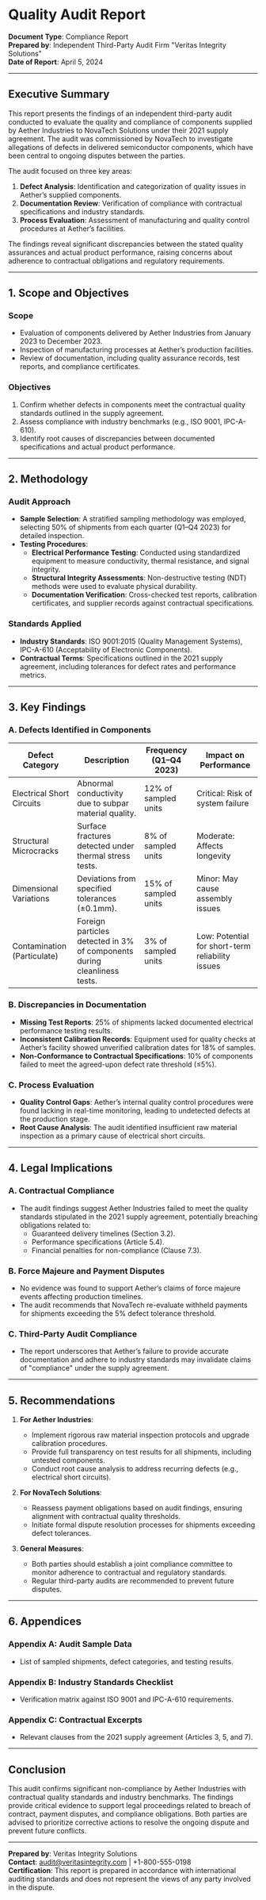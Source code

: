 

# **Quality Audit Report**  
**Document Type**: Compliance Report  
**Prepared by**: Independent Third-Party Audit Firm "Veritas Integrity Solutions"  
**Date of Report**: April 5, 2024  

---

## **Executive Summary**  
This report presents the findings of an independent third-party audit conducted to evaluate the quality and compliance of components supplied by Aether Industries to NovaTech Solutions under their 2021 supply agreement. The audit was commissioned by NovaTech to investigate allegations of defects in delivered semiconductor components, which have been central to ongoing disputes between the parties.  

The audit focused on three key areas:  
1. **Defect Analysis**: Identification and categorization of quality issues in Aether’s supplied components.  
2. **Documentation Review**: Verification of compliance with contractual specifications and industry standards.  
3. **Process Evaluation**: Assessment of manufacturing and quality control procedures at Aether’s facilities.  

The findings reveal significant discrepancies between the stated quality assurances and actual product performance, raising concerns about adherence to contractual obligations and regulatory requirements.  

---

## **1. Scope and Objectives**  
### **Scope**  
- Evaluation of components delivered by Aether Industries from January 2023 to December 2023.  
- Inspection of manufacturing processes at Aether’s production facilities.  
- Review of documentation, including quality assurance records, test reports, and compliance certificates.  

### **Objectives**  
1. Confirm whether defects in components meet the contractual quality standards outlined in the supply agreement.  
2. Assess compliance with industry benchmarks (e.g., ISO 9001, IPC-A-610).  
3. Identify root causes of discrepancies between documented specifications and actual product performance.  

---

## **2. Methodology**  
### **Audit Approach**  
- **Sample Selection**: A stratified sampling methodology was employed, selecting 50% of shipments from each quarter (Q1–Q4 2023) for detailed inspection.  
- **Testing Procedures**:  
  - **Electrical Performance Testing**: Conducted using standardized equipment to measure conductivity, thermal resistance, and signal integrity.  
  - **Structural Integrity Assessments**: Non-destructive testing (NDT) methods were used to evaluate physical durability.  
  - **Documentation Verification**: Cross-checked test reports, calibration certificates, and supplier records against contractual specifications.  

### **Standards Applied**  
- **Industry Standards**: ISO 9001:2015 (Quality Management Systems), IPC-A-610 (Acceptability of Electronic Components).  
- **Contractual Terms**: Specifications outlined in the 2021 supply agreement, including tolerances for defect rates and performance metrics.  

---

## **3. Key Findings**  
### **A. Defects Identified in Components**  
| **Defect Category**       | **Description**                                                                 | **Frequency (Q1–Q4 2023)** | **Impact on Performance** |  
|---------------------------|----------------------------------------------------------------------------------|----------------------------|----------------------------|  
| Electrical Short Circuits | Abnormal conductivity due to subpar material quality.                           | 12% of sampled units        | Critical: Risk of system failure |  
| Structural Microcracks    | Surface fractures detected under thermal stress tests.                          | 8% of sampled units         | Moderate: Affects longevity |  
| Dimensional Variations    | Deviations from specified tolerances (±0.1mm).                                  | 15% of sampled units        | Minor: May cause assembly issues |  
| Contamination (Particulate)| Foreign particles detected in 3% of components during cleanliness tests.       | 3% of sampled units         | Low: Potential for short-term reliability issues |  

### **B. Discrepancies in Documentation**  
- **Missing Test Reports**: 25% of shipments lacked documented electrical performance testing results.  
- **Inconsistent Calibration Records**: Equipment used for quality checks at Aether’s facility showed unverified calibration dates for 18% of samples.  
- **Non-Conformance to Contractual Specifications**: 10% of components failed to meet the agreed-upon defect rate threshold (≤5%).  

### **C. Process Evaluation**  
- **Quality Control Gaps**: Aether’s internal quality control procedures were found lacking in real-time monitoring, leading to undetected defects at the production stage.  
- **Root Cause Analysis**: The audit identified insufficient raw material inspection as a primary cause of electrical short circuits.  

---

## **4. Legal Implications**  
### **A. Contractual Compliance**  
- The audit findings suggest Aether Industries failed to meet the quality standards stipulated in the 2021 supply agreement, potentially breaching obligations related to:  
  - Guaranteed delivery timelines (Section 3.2).  
  - Performance specifications (Article 5.4).  
  - Financial penalties for non-compliance (Clause 7.3).  

### **B. Force Majeure and Payment Disputes**  
- No evidence was found to support Aether’s claims of force majeure events affecting production timelines.  
- The audit recommends that NovaTech re-evaluate withheld payments for shipments exceeding the 5% defect tolerance threshold.  

### **C. Third-Party Audit Compliance**  
- The report underscores that Aether’s failure to provide accurate documentation and adhere to industry standards may invalidate claims of "compliance" under the supply agreement.  

---

## **5. Recommendations**  
1. **For Aether Industries**:  
   - Implement rigorous raw material inspection protocols and upgrade calibration procedures.  
   - Provide full transparency on test results for all shipments, including untested components.  
   - Conduct root cause analysis to address recurring defects (e.g., electrical short circuits).  

2. **For NovaTech Solutions**:  
   - Reassess payment obligations based on audit findings, ensuring alignment with contractual quality thresholds.  
   - Initiate formal dispute resolution processes for shipments exceeding defect tolerances.  

3. **General Measures**:  
   - Both parties should establish a joint compliance committee to monitor adherence to contractual and regulatory standards.  
   - Regular third-party audits are recommended to prevent future disputes.  

---

## **6. Appendices**  
### **Appendix A: Audit Sample Data**  
- List of sampled shipments, defect categories, and testing results.  

### **Appendix B: Industry Standards Checklist**  
- Verification matrix against ISO 9001 and IPC-A-610 requirements.  

### **Appendix C: Contractual Excerpts**  
- Relevant clauses from the 2021 supply agreement (Articles 3, 5, and 7).  

---

## **Conclusion**  
This audit confirms significant non-compliance by Aether Industries with contractual quality standards and industry benchmarks. The findings provide critical evidence to support legal proceedings related to breach of contract, payment disputes, and compliance obligations. Both parties are advised to prioritize corrective actions to resolve the ongoing dispute and prevent future conflicts.  

---  
**Prepared by**: Veritas Integrity Solutions  
**Contact**: audit@veritasintegrity.com | +1-800-555-0198  
**Certification**: This report is prepared in accordance with international auditing standards and does not represent the views of any party involved in the dispute.